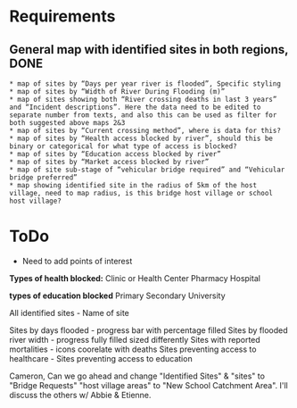 # Requirements
## General map with identified sites in both regions, DONE
    * map of sites by “Days per year river is flooded”, Specific styling
    * map of sites by “Width of River During Flooding (m)”
    * map of sites showing both “River crossing deaths in last 3 years” and “Incident descriptions”. Here the data need to be edited to separate number from texts, and also this can be used as filter for both suggested above maps 2&3
    * map of sites by “Current crossing method”, where is data for this?
    * map of sites by “Health access blocked by river”, should this be binary or categorical for what type of access is blocked?
    * map of sites by “Education access blocked by river”
    * map of sites by “Market access blocked by river”
    * map of site sub-stage of “vehicular bridge required” and “Vehicular bridge preferred”
    * map showing identified site in the radius of 5km of the host village, need to map radius, is this bridge host village or school host village?

# ToDo
* Need to add points of interest


**Types of health blocked:**
Clinic or Health Center
Pharmacy
Hospital

**types of education blocked**
Primary
Secondary
University


All identified sites - Name of site


Sites by days flooded - progress bar with percentage filled
Sites by flooded river width - progress fully filled sized differently
Sites with reported mortalities - icons coorelate with deaths
Sites preventing access to healthcare - 
Sites preventing access to education

Cameron, Can we go ahead and change "Identified Sites" & "sites" to "Bridge Requests"
"host village areas" to "New School Catchment Area". I'll discuss the others w/ Abbie & Etienne.

